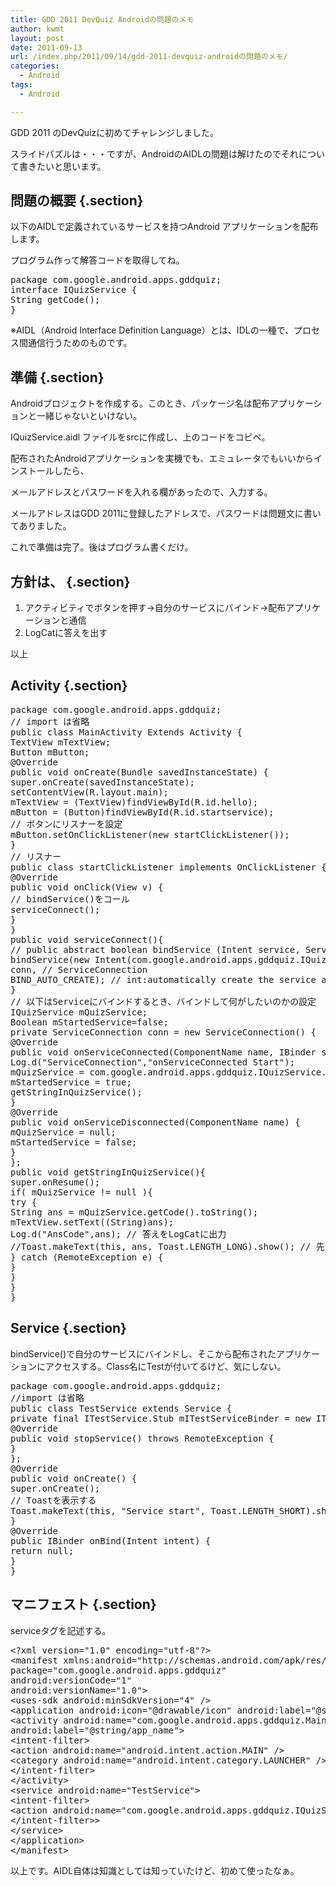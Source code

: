 ```yaml
---
title: GDD 2011 DevQuiz Androidの問題のメモ
author: kwmt
layout: post
date: 2011-09-13
url: /index.php/2011/09/14/gdd-2011-devquiz-androidの問題のメモ/
categories:
  - Android
tags:
  - Android

---
```

GDD 2011 のDevQuizに初めてチャレンジしました。
  
スライドパズルは・・・ですが、AndroidのAIDLの問題は解けたのでそれについて書きたいと思います。

## 問題の概要 {.section}

以下のAIDLで定義されているサービスを持つAndroid アプリケーションを配布します。
  
プログラム作って解答コードを取得してね。 

<pre class="brush: java; title: ; notranslate" title="">package com.google.android.apps.gddquiz;
interface IQuizService {
String getCode();
}
</pre>

※AIDL（Android Interface Definition Language）とは、IDLの一種で、プロセス間通信行うためのものです。 

## 準備 {.section}

Androidプロジェクトを作成する。このとき、パッケージ名は配布アプリケーションと一緒じゃないといけない。
  
IQuizService.aidl ファイルをsrcに作成し、上のコードをコピペ。 

配布されたAndroidアプリケーションを実機でも、エミュレータでもいいからインストールしたら、
  
メールアドレスとパスワードを入れる欄があったので、入力する。
  
メールアドレスはGDD 2011に登録したアドレスで、パスワードは問題文に書いてありました。 

これで準備は完了。後はプログラム書くだけ。 

## 方針は、 {.section}

  1. アクティビティでボタンを押す→自分のサービスにバインド→配布アプリケーションと通信
  2. LogCatに答えを出す

以上

## Activity {.section}

<pre class="brush: java; title: ; notranslate" title="">package com.google.android.apps.gddquiz;
// import は省略
public class MainActivity Extends Activity {
TextView mTextView;
Button mButton;
@Override
public void onCreate(Bundle savedInstanceState) {
super.onCreate(savedInstanceState);
setContentView(R.layout.main);
mTextView = (TextView)findViewById(R.id.hello);
mButton = (Button)findViewById(R.id.startservice);
// ボタンにリスナーを設定
mButton.setOnClickListener(new startClickListener());
}
// リスナー
public class startClickListener implements OnClickListener {
@Override
public void onClick(View v) {
// bindService()をコール
serviceConnect();
}
}
public void serviceConnect(){
// public abstract boolean bindService (Intent service, ServiceConnection conn, int flags)
bindService(new Intent(com.google.android.apps.gddquiz.IQuizService.class.getName()), // Intent
conn, // ServiceConnection
BIND_AUTO_CREATE); // int:automatically create the service as long as the binding exists.
}
// 以下はServiceにバインドするとき、バインドして何がしたいのかの設定
IQuizService mQuizService;
Boolean mStartedService=false;
private ServiceConnection conn = new ServiceConnection() {
@Override
public void onServiceConnected(ComponentName name, IBinder service) {
Log.d("ServiceConnection","onServiceConnected Start");
mQuizService = com.google.android.apps.gddquiz.IQuizService.Stub.asInterface(service);
mStartedService = true;
getStringInQuizService();
}
@Override
public void onServiceDisconnected(ComponentName name) {
mQuizService = null;
mStartedService = false;
}
};
public void getStringInQuizService(){
super.onResume();
if( mQuizService != null ){
try {
String ans = mQuizService.getCode().toString();
mTextView.setText((String)ans);
Log.d("AnsCode",ans); // 答えをLogCatに出力
//Toast.makeText(this, ans, Toast.LENGTH_LONG).show(); // 先にToast表示したけど、コピペできないじゃん。。。
} catch (RemoteException e) {
}
}
}
}
</pre>

## Service {.section}

bindService()で自分のサービスにバインドし、そこから配布されたアプリケーションにアクセスする。Class名にTestが付いてるけど、気にしない。

<pre class="brush: java; title: ; notranslate" title="">package com.google.android.apps.gddquiz;
//import は省略
public class TestService extends Service {
private final ITestService.Stub mITestServiceBinder = new ITestService.Stub(){
@Override
public void stopService() throws RemoteException {
}
};
@Override
public void onCreate() {
super.onCreate();
// Toastを表示する
Toast.makeText(this, "Service start", Toast.LENGTH_SHORT).show();
}
@Override
public IBinder onBind(Intent intent) {
return null;
}
}
</pre>

## マニフェスト {.section}

serviceタグを記述する。

<pre class="brush: xml; title: ; notranslate" title="">&lt;?xml version="1.0" encoding="utf-8"?&gt;
&lt;manifest xmlns:android="http://schemas.android.com/apk/res/android"
package="com.google.android.apps.gddquiz"
android:versionCode="1"
android:versionName="1.0"&gt;
&lt;uses-sdk android:minSdkVersion="4" /&gt;
&lt;application android:icon="@drawable/icon" android:label="@string/app_name"&gt;
&lt;activity android:name="com.google.android.apps.gddquiz.MainActivity"
android:label="@string/app_name"&gt;
&lt;intent-filter&gt;
&lt;action android:name="android.intent.action.MAIN" /&gt;
&lt;category android:name="android.intent.category.LAUNCHER" /&gt;
&lt;/intent-filter&gt;
&lt;/activity&gt;
&lt;service android:name="TestService"&gt;
&lt;intent-filter&gt;
&lt;action android:name="com.google.android.apps.gddquiz.IQuizService"/&gt;
&lt;/intent-filter&gt;&gt;
&lt;/service&gt;
&lt;/application&gt;
&lt;/manifest&gt;
</pre>

以上です。AIDL自体は知識としては知っていたけど、初めて使ったなぁ。